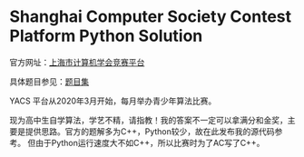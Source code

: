 # Shanghai Computer Society Contest Platform Python Solution

官方网址：[上海市计算机学会竞赛平台](https://iai.sh.cn/)

具体题目参见：[题目集](https://iai.sh.cn/problem/index)

YACS 平台从2020年3月开始，每月举办青少年算法比赛。

现为高中生自学算法，学艺不精，请指教！我的答案不一定可以拿满分和金奖，主要是提供思路。官方的题解多为C++，Python较少，故在此发布我的源代码参考。
但由于Python运行速度大不如C++，所以比赛时为了AC写了C++。
